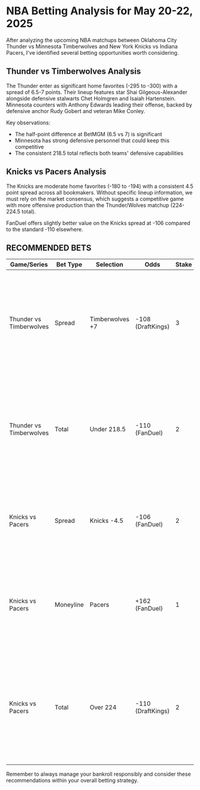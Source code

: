 # NBA Betting Analysis for May 20-22, 2025

After analyzing the upcoming NBA matchups between Oklahoma City Thunder vs Minnesota Timberwolves and New York Knicks vs Indiana Pacers, I've identified several betting opportunities worth considering.

## Thunder vs Timberwolves Analysis

The Thunder enter as significant home favorites (-295 to -300) with a spread of 6.5-7 points. Their lineup features star Shai Gilgeous-Alexander alongside defensive stalwarts Chet Holmgren and Isaiah Hartenstein. Minnesota counters with Anthony Edwards leading their offense, backed by defensive anchor Rudy Gobert and veteran Mike Conley.

Key observations:
- The half-point difference at BetMGM (6.5 vs 7) is significant
- Minnesota has strong defensive personnel that could keep this competitive
- The consistent 218.5 total reflects both teams' defensive capabilities

## Knicks vs Pacers Analysis

The Knicks are moderate home favorites (-180 to -194) with a consistent 4.5 point spread across all bookmakers. Without specific lineup information, we must rely on the market consensus, which suggests a competitive game with more offensive production than the Thunder/Wolves matchup (224-224.5 total).

FanDuel offers slightly better value on the Knicks spread at -106 compared to the standard -110 elsewhere.

## RECOMMENDED BETS

| Game/Series | Bet Type | Selection | Odds | Stake | Reasoning |
|-------------|----------|-----------|------|-------|-----------|
| Thunder vs Timberwolves | Spread | Timberwolves +7 | -108 (DraftKings) | 3 | Minnesota's defensive identity with Gobert and veteran leadership from Conley should keep this competitive. The 7-point cushion provides solid value. |
| Thunder vs Timberwolves | Total | Under 218.5 | -110 (FanDuel) | 2 | Both teams feature elite defensive players (Gobert, Holmgren, McDaniels, Dort) which should lead to a lower-scoring, playoff-style intensity. |
| Knicks vs Pacers | Spread | Knicks -4.5 | -106 (FanDuel) | 2 | Best price available for the Knicks spread, offering value over the standard -110 at other sportsbooks. |
| Knicks vs Pacers | Moneyline | Pacers | +162 (FanDuel) | 1 | Highest available odds on the Pacers, providing good underdog value in what should be a competitive matchup. |
| Knicks vs Pacers | Total | Over 224 | -110 (DraftKings) | 2 | The half-point advantage over BetMGM's 224.5 provides small but meaningful edge for a game projected to have more offensive pace. |

Remember to always manage your bankroll responsibly and consider these recommendations within your overall betting strategy.